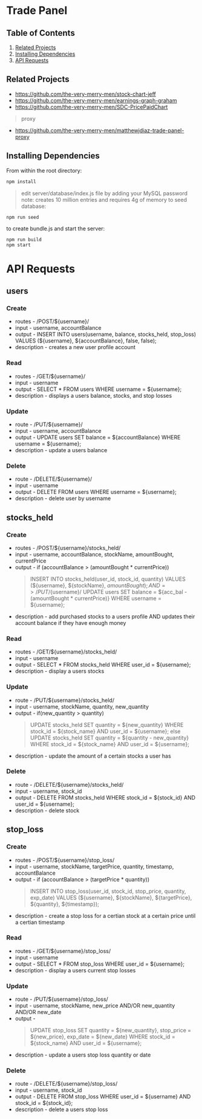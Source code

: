# Trade Panel

## Table of Contents

1. [Related Projects](#related-projects)
1. [Installing Dependencies](#installing-dependencies)
1. [API Requests](#api-requests)

## Related Projects

  - https://github.com/the-very-merry-men/stock-chart-jeff
  - https://github.com/the-very-merry-men/earnings-graph-graham
  - https://github.com/the-very-merry-men/SDC-PricePaidChart
  > proxy
  - https://github.com/the-very-merry-men/matthewjdiaz-trade-panel-proxy


## Installing Dependencies

From within the root directory:
```sh
npm install
```
> edit server/database/index.js file by adding your MySQL password
> note: creates 10 million entries and requires 4g of memory
to seed database:
```
npm run seed
```

to create bundle.js and start the server:
```
npm run build
npm start
```


# API Requests
## users
### Create
- routes - /POST/${username}/
- input - username, accountBalance
- output - INSERT INTO users(username, balance, stocks_held, stop_loss) VALUES (${username}, ${accountBalance}, false, false);
- description - creates a new user profile account
### Read
- routes - /GET/${username}/
- input - username
- output - SELECT * FROM users WHERE username = ${username};
- description - displays a users balance, stocks, and stop losses
### Update
- route - /PUT/${username}/
- input - username, accountBalance
- output - UPDATE users SET balance = ${accountBalance} WHERE username = ${username};
- description - update a users balance
### Delete
- route - /DELETE/${username}/
- input - username
- output - DELETE FROM users WHERE username = ${username};
- description - delete user by username

## stocks_held
### Create
- routes - /POST/${username}/stocks_held/
- input - username, accountBalance, stockName, amountBought, currentPrice
- output - 
  if (accountBalance > (amountBought * currentPrice))
    > INSERT INTO stocks_held(user_id, stock_id, quantity)
    > VALUES (${username}, ${stockName}, ${amountBought});
  AND => /PUT/${username}/
    > UPDATE users SET balance = ${acc_bal - (amountBought * currentPrice)}
    > WHERE username = ${username};
- description - add purchased stocks to a users profile AND updates their account balance if they have enough money
### Read
- routes - /GET/${username}/stocks_held/
- input - username
- output - 
  SELECT * FROM stocks_held WHERE user_id = ${username};
- description - display a users stocks
### Update
- route - /PUT/${username}/stocks_held/
- input - username, stockName, quantity, new_quantity
- output - 
  if(new_quantity > quantity)
    > UPDATE stocks_held SET quantity = ${new_quantity}
    > WHERE stock_id = ${stock_name} AND user_id = ${username};
  else
    > UPDATE stocks_held SET quantity = ${quantity - new_quantity}
    > WHERE stock_id = ${stock_name} AND user_id = ${username};
- description - update the amount of a certain stocks a user has
### Delete
- route - /DELETE/${username}/stocks_held/
- input - username, stock_id
- output - DELETE FROM stocks_held WHERE stock_id = ${stock_id} AND user_id = ${username};
- description - delete stock

## stop_loss
### Create
- routes - /POST/${username}/stop_loss/
- input - username, stockName, targetPrice, quantity, timestamp, accountBalance
- output - 
  if (accountBalance > (targetPrice * quantity))
    > INSERT INTO stop_loss(user_id, stock_id, stop_price, quantity, exp_date)
    > VALUES (${username}, ${stockName}, ${targetPrice}, ${quantity}, ${timestamp});
- description - create a stop loss for a certian stock at a certain price until a certian timestamp
### Read
- routes - /GET/${username}/stop_loss/
- input - username
- output - SELECT * FROM stop_loss WHERE user_id = ${username};
- description - display a users current stop losses
### Update
- route - /PUT/${username}/stop_loss/
- input - username, stockName, new_price AND/OR new_quantity AND/OR new_date
- output - 
  > UPDATE stop_loss SET quantity = ${new_quantity}, stop_price = ${new_price}, exp_date = ${new_date}
  > WHERE stock_id = ${stock_name} AND user_id = ${username};
- description - update a users stop loss quantity or date
### Delete
- route - /DELETE/${username}/stop_loss/
- input - username, stock_id
- output - DELETE FROM stop_loss WHERE user_id = ${username} AND stock_id = ${stock_id};
- description - delete a users stop loss
